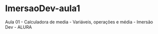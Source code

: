 # ImersaoDev-aula1
Aula 01 - Calculadora de media -  Variáveis, operações e média - Imersão Dev - ALURA
